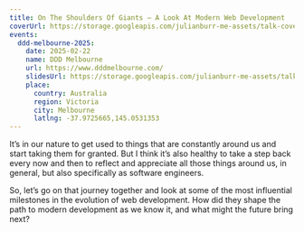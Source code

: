 ```yaml
---
title: On The Shoulders Of Giants — A Look At Modern Web Development
coverUrl: https://storage.googleapis.com/julianburr-me-assets/talk-covers/on-the-shoulders-of-giants.png
events:
  ddd-melbourne-2025:
    date: 2025-02-22
    name: DDD Melbourne
    url: https://www.dddmelbourne.com/
    slidesUrl: https://storage.googleapis.com/julianburr-me-assets/talk-slides/on-the-shoulders-of-giants--ddd-melbourne-2025.pdf
    place:
      country: Australia
      region: Victoria
      city: Melbourne
      latlng: -37.9725665,145.0531353
---
```


It’s in our nature to get used to things that are constantly around us and start taking them for granted. But I think it’s also healthy to take a step back every now and then to reflect and appreciate all those things around us, in general, but also specifically as software engineers.

So, let’s go on that journey together and look at some of the most influential milestones in the evolution of web development. How did they shape the path to modern development as we know it, and what might the future bring next?
